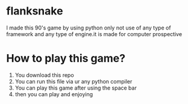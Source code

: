 # flanksnake
I made this 90's game by using python only not  use of any type of framework and any type of engine.it is made for computer prospective  
# How to play this game?
1. You download this repo
2. You can run this file via ur any python compiler
3. You can play this game after using the space bar
4. then you can play and enjoying
